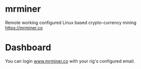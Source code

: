 # mrminer
Remote working configured Linux based crypto-currency mining https://mrminer.co


# Dashboard
You can login www.mrminer.co with your rig's configured email.
